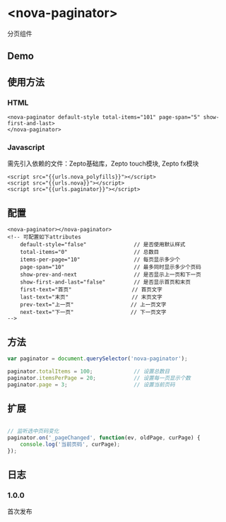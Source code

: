 # &lt;nova-paginator&gt;

分页组件

## Demo

<script>
    _loader.add('customEle', '{{urls.paginator}}');
    _loader.use('customEle', function() { });
</script>

<nova-paginator default-style total-items="101" page-span="5" show-first-and-last>
</nova-paginator>

## 使用方法

### HTML

```markup
<nova-paginator default-style total-items="101" page-span="5" show-first-and-last>
</nova-paginator>
```

### Javascript
需先引入依赖的文件：Zepto基础库，Zepto touch模块, Zepto fx模块
```markup
<script src="{{urls.nova_polyfills}}"></script>
<script src="{{urls.nova}}"></script>
<script src="{{urls.paginator}}"></script>
```

## 配置

```markup
<nova-paginator></nova-paginator>
<!-- 可配置如下attributes
    default-style="false"               // 是否使用默认样式
    total-items="0"                     // 总数目
    items-per-page="10"                 // 每页显示多少个
    page-span="10"                      // 最多同时显示多少个页码
    show-prev-and-next                  // 是否显示上一页和下一页
    show-first-and-last="false"         // 是否显示首页和末页
    first-text="首页"                   // 首页文字
    last-text="末页"                    // 末页文字
    prev-text="上一页"                  // 上一页文字
    next-text="下一页"                  // 下一页文字
-->
```

## 方法
```javascript
var paginator = document.querySelector('nova-paginator');

paginator.totalItems = 100;             // 设置总数目
paginator.itemsPerPage = 20;            // 设置每一页显示个数
paginator.page = 3;                     // 设置当前页码
```

## 扩展
```javascript

// 监听选中页码变化
paginator.on('_pageChanged', function(ev, oldPage, curPage) {
    console.log('当前页码', curPage);
});

```

## 日志

### 1.0.0
首次发布

